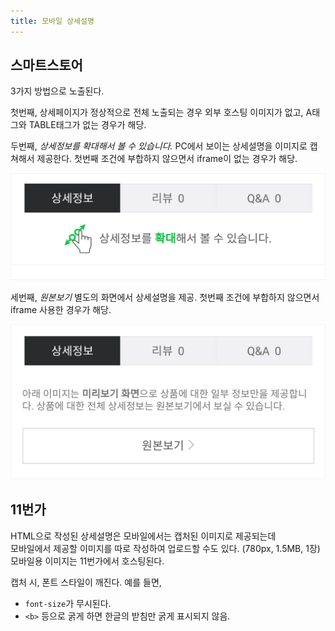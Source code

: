 ```yaml
---
title: 모바일 상세설명
---
```


## 스마트스토어

3가지 방법으로 노출된다. 

첫번째, 상세페이지가 정상적으로 전체 노출되는 경우
외부 호스팅 이미지가 없고, A태그와 TABLE태그가 없는 경우가 해당.

두번째, *상세정보를 확대해서 볼 수 있습니다.*
PC에서 보이는 상세설명을 이미지로 캡쳐해서 제공한다.
첫번째 조건에 부합하지 않으면서 iframe이 없는 경우가 해당.

![](../imgs/네이버%20모바일%20상세설명%20확대.png)

세번째, *원본보기*
별도의 화면에서 상세설명을 제공.
첫번째 조건에 부합하지 않으면서 iframe 사용한 경우가 해당.

![](../imgs/네이버%20모바일%20상세설명%20원본보기.png)




## 11번가

HTML으로 작성된 상세설명은 모바일에서는 캡처된 이미지로 제공되는데  
모바일에서 제공할 이미지를 따로 작성하여 업로드할 수도 있다. (780px, 1.5MB, 1장)  
모바일용 이미지는 11번가에서 호스팅된다.  

캡처 시, 폰트 스타일이 깨진다. 예를 들면,  
- `font-size`가 무시된다.  
- `<b>` 등으로 굵게 하면 한글의 받침만 굵게 표시되지 않음.  